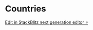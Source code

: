 # Countries

[Edit in StackBlitz next generation editor ⚡️](https://stackblitz.com/~/github.com/amithcabraal/Countries)